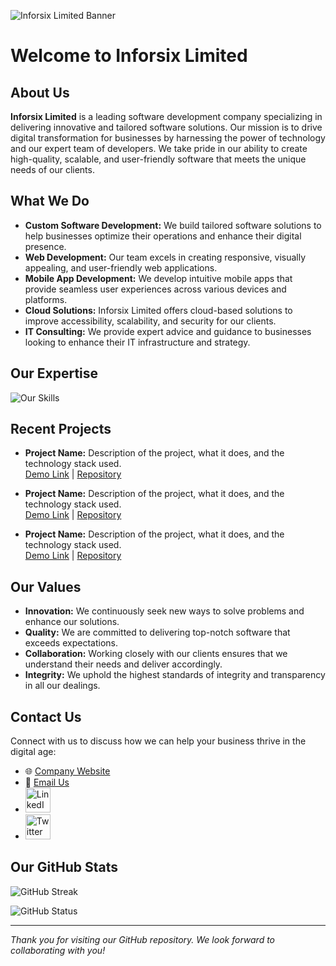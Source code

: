 ![Inforsix Limited Banner](https://your-image-url.com) <!-- Replace with your actual banner image URL -->

# Welcome to Inforsix Limited

## About Us
**Inforsix Limited** is a leading software development company specializing in delivering innovative and tailored software solutions. Our mission is to drive digital transformation for businesses by harnessing the power of technology and our expert team of developers. We take pride in our ability to create high-quality, scalable, and user-friendly software that meets the unique needs of our clients.

## What We Do
- **Custom Software Development:** We build tailored software solutions to help businesses optimize their operations and enhance their digital presence.
- **Web Development:** Our team excels in creating responsive, visually appealing, and user-friendly web applications.
- **Mobile App Development:** We develop intuitive mobile apps that provide seamless user experiences across various devices and platforms.
- **Cloud Solutions:** Inforsix Limited offers cloud-based solutions to improve accessibility, scalability, and security for our clients.
- **IT Consulting:** We provide expert advice and guidance to businesses looking to enhance their IT infrastructure and strategy.

## Our Expertise

![Our Skills](https://skillicons.dev/icons?i=js,react,nodejs,python,django,aws,azure,html,css,bootstrap,tailwind) <!-- Update this with the relevant technologies your company uses -->

## Recent Projects

- **Project Name:** Description of the project, what it does, and the technology stack used.  
  [Demo Link](#) | [Repository](#)

- **Project Name:** Description of the project, what it does, and the technology stack used.  
  [Demo Link](#) | [Repository](#)

- **Project Name:** Description of the project, what it does, and the technology stack used.  
  [Demo Link](#) | [Repository](#)

## Our Values
- **Innovation:** We continuously seek new ways to solve problems and enhance our solutions.
- **Quality:** We are committed to delivering top-notch software that exceeds expectations.
- **Collaboration:** Working closely with our clients ensures that we understand their needs and deliver accordingly.
- **Integrity:** We uphold the highest standards of integrity and transparency in all our dealings.

## Contact Us

Connect with us to discuss how we can help your business thrive in the digital age:

- 🌐 [Company Website](https://www.inforsix.com)
- 📧 [Email Us](mailto:info@inforsix.com)
- [<img src='https://upload.wikimedia.org/wikipedia/commons/thumb/c/ca/LinkedIn_logo_initials.png/640px-LinkedIn_logo_initials.png' alt='LinkedIn' height='40'>](https://www.linkedin.com/company/inforsix-limited)
- [<img src='https://upload.wikimedia.org/wikipedia/commons/thumb/4/4f/Twitter-logo.svg/600px-Twitter-logo.svg.png' alt='Twitter' height='40'>](https://x.com/inforsix)

## Our GitHub Stats

![GitHub Streak](https://github-readme-streak-stats.herokuapp.com?user=Inforsix-Limited&theme=react&border_radius=5)

![GitHub Status](http://github-profile-summary-cards.vercel.app/api/cards/profile-details?username=Inforsix-Limited&theme=github)

---

*Thank you for visiting our GitHub repository. We look forward to collaborating with you!*

